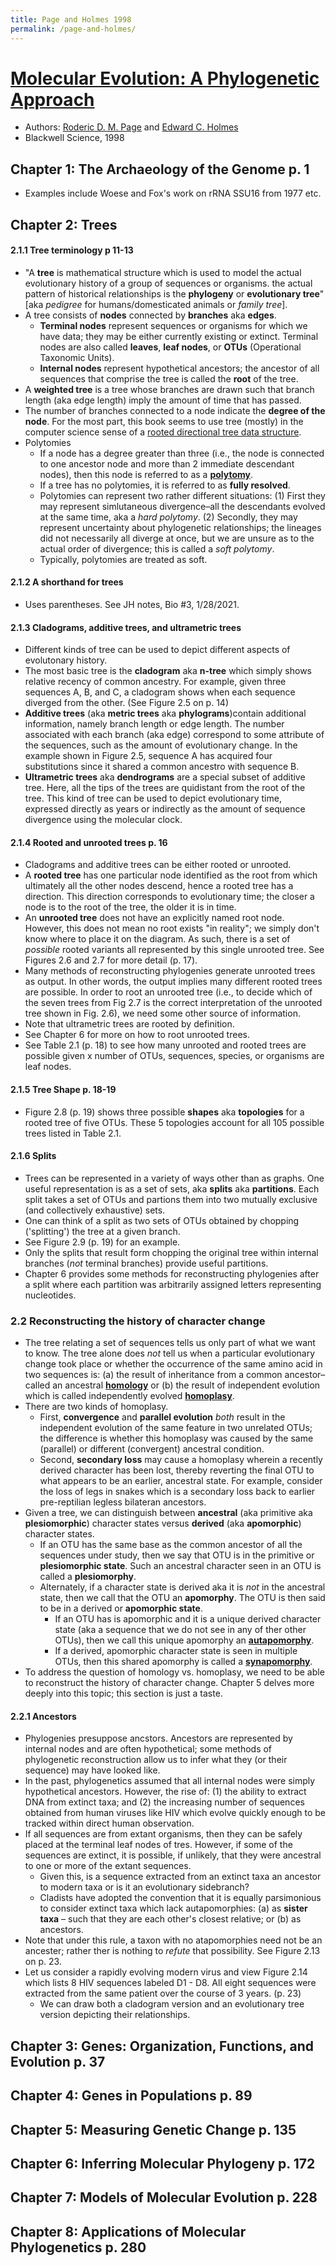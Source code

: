 ```yaml
---
title: Page and Holmes 1998
permalink: /page-and-holmes/
---
```


# [Molecular Evolution: A Phylogenetic Approach](https://books.google.com/books?id=p2lWhjuK8m8C&printsec=frontcover&source=gbs_book_other_versions_r&cad=2#v=onepage&q&f=false)
* Authors: [Roderic D. M. Page](https://en.wikipedia.org/wiki/Roderic_D._M._Page) and [Edward C. Holmes](https://en.wikipedia.org/wiki/Edward_C._Holmes)
* Blackwell Science, 1998

## Chapter 1: The Archaeology of the Genome p. 1
* Examples include Woese and Fox's work on rRNA SSU16 from 1977 etc.

## Chapter 2: Trees
#### 2.1.1 Tree terminology p 11-13
* "A **tree** is mathematical structure which is used to model the actual evolutionary history of a group of sequences or organisms. the actual pattern of historical relationships is the **phylogeny** or **evolutionary tree**" [aka *pedigree* for humans/domesticated animals or *family tree*].
* A tree consists of **nodes** connected by **branches** aka **edges**.
	* **Terminal nodes** represent sequences or organisms for which we have data; they may be either currently existing or extinct. Terminal nodes are also called **leaves**, **leaf nodes**, or **OTUs** (Operational Taxonomic Units).
	* **Internal nodes** represent hypothetical ancestors; the ancestor of all sequences that comprise the tree is called the **root** of the tree.
* A **weighted tree** is a tree whose branches are drawn such that branch length (aka edge length) imply the amount of time that has passed.
* The number of branches connected to a node indicate the **degree of the node**. For the most part, this book seems to use tree (mostly) in the computer science sense of a [rooted directional tree data structure](https://en.wikipedia.org/wiki/Tree_(data_structure)). 
* Polytomies
	* If a node has a degree greater than three (i.e., the node is connected to one ancestor node and more than 2 immediate descendant nodes), then this node is referred to as a [**polytomy**](https://en.wikipedia.org/wiki/Polytomy).
	* If a tree has no polytomies, it is referred to as **fully resolved**. 
	* Polytomies can represent two rather different situations: (1) First they may represent simlutaneous divergence–all the descendants evolved at the same time, aka a *hard polytomy*. (2) Secondly, they may represent uncertainty about phylogenetic relationships; the lineages did not necessarily all diverge at once, but we are unsure as to the actual order of divergence; this is called a *soft polytomy*.
	* Typically, polytomies are treated as soft.

#### 2.1.2 A shorthand for trees
* Uses parentheses. See JH notes, Bio #3, 1/28/2021.

#### 2.1.3 Cladograms, additive trees, and ultrametric trees
* Different kinds of tree can be used to depict different aspects of evolutonary history.
* The most basic tree is the **cladogram** aka **n-tree** which simply shows relative recency of common ancestry. For example, given three sequences A, B, and C, a cladogram shows when each sequence diverged from the other. (See Figure 2.5 on p. 14)
* **Additive trees** (aka **metric trees** aka **phylograms**)contain additional information, namely branch length or edge length. The number associated with each branch (aka edge) correspond to some attribute of the sequences, such as the amount of evolutionary change. In the example shown in Figure 2.5, sequence A has acquired four substitutions since it shared a common ancestro with sequence B. 
* **Ultrametric trees** aka **dendrograms** are a special subset of additive tree. Here, all the tips of the trees are quidistant from the root of the tree. This kind of tree can be used to depict evolutionary time, expressed directly as years or indirectly as the amount of sequence divergence using the molecular clock.

#### 2.1.4 Rooted and unrooted trees p. 16
* Cladograms and additive trees can be either rooted or unrooted.
* A **rooted tree** has one particular node identified as the root from which ultimately all the other nodes descend, hence a rooted tree has a direction. This direction corresponds to evolutionary time; the closer a node is to the root of the tree, the older it is in time.
* An **unrooted tree** does not have an explicitly named root node. However, this does not mean no root exists "in reality"; we simply don't know where to place it on the diagram. As such, there is a set of *possible* rooted variants all represented by this single unrooted tree. See Figures 2.6 and 2.7 for more detail (p. 17).
* Many methods of reconstructing phylogenies generate unrooted trees as output. In other words, the output implies many different rooted trees are possible. In order to root an unrooted tree (i.e., to decide which of the seven trees from Fig 2.7 is the correct interpretation of the unrooted tree shown in Fig. 2.6), we need some other source of information.
* Note that ultrametric trees are rooted by definition.
* See Chapter 6 for more on how to root unrooted trees.
* See Table 2.1 (p. 18) to see how many unrooted and rooted trees are possible given x number of OTUs, sequences, species, or organisms are leaf nodes.

#### 2.1.5 Tree Shape p. 18-19
* Figure 2.8 (p. 19) shows three possible **shapes** aka **topologies** for a rooted tree of five OTUs. These 5 topologies account for all 105 possible trees listed in Table 2.1.

#### 2.1.6 Splits
* Trees can be represented in a variety of ways other than as graphs. One useful representation is as a set of sets, aka **splits** aka **partitions**. Each split takes a set of OTUs and partions them into two mutually exclusive (and collectively exhaustive) sets. 
* One can think of a split as two sets of OTUs obtained by chopping ('splitting') the tree at a given branch. 
* See Figure 2.9 (p. 19) for an example.
* Only the splits that result form chopping the original tree within internal branches (*not* terminal branches) provide useful partitions.
* Chapter 6 provides some methods for reconstructing phylogenies after a split where each partition was arbitrarily assigned letters representing nucleotides.

### 2.2 Reconstructing the history of character change
* The tree relating a set of sequences tells us only part of what we want to know. The tree alone does *not* tell us when a particular evolutionary change took place or whether the occurrence of the same amino acid in two sequences is: (a) the result of inheritance from a common ancestor–called an ancestral [**homology**](https://en.wikipedia.org/wiki/Homology_(biology)) or (b) the result of independent evolution which is called independently evolved [**homoplasy**](https://en.wikipedia.org/wiki/Homoplasy).
* There are two kinds of homoplasy.
	* First, **convergence** and **parallel evolution** *both* result in the independent evolution of the same feature in two unrelated OTUs; the difference is whether this homoplasy was caused by the same (parallel) or different (convergent) ancestral condition.
	* Second, **secondary loss** may cause a homoplasy wherein a recently derived character has been lost, thereby reverting the final OTU to what appears to be an earlier, ancestral state. For example, consider the loss of legs in snakes which is a secondary loss back to earlier pre-reptilian legless bilateran ancestors.
* Given a tree, we can distinguish between **ancestral** (aka primitive aka **plesiomorphic**) character states versus **derived** (aka **apomorphic**) character states. 
	* If an OTU has the same base as the common ancestor of all the sequences under study, then we say that OTU is in the primitive or **plesiomorphic state**. Such an ancestral character seen in an OTU is called a **plesiomorphy**. 
	* Alternately, if a character state is derived aka it is *not* in the ancestral state, then we call that the OTU an  **apomorphy**. The OTU is then said to be in a derived or **apomorphic state**.
		* If an OTU has is apomorphic and it is a unique derived character state (aka a sequence that we do not see in any of ther other OTUs), then we call this unique apomorphy an [**autapomorphy**](https://en.wikipedia.org/wiki/Autapomorphy).
		* If a derived, apomorphic character state is seen in multiple OTUs, then this shared apomorphy is called a [**synapomorphy**](https://en.wikipedia.org/wiki/Synapomorphy_and_apomorphy).
* To address the question of homology vs. homoplasy, we need to be able to reconstruct the history of character change. Chapter 5 delves more deeply into this topic; this section is just a taste.


#### 2.2.1 Ancestors
* Phylogenies presuppose ancstors. Ancestors are represented by internal nodes and are often hypothetical; some methods of phylogenetic reconstruction allow us to infer what they (or their sequence) may have looked like.
* In the past, phylogenetics assumed that all internal nodes were simply hypothetical ancestors. However, the rise of: (1) the ability to extract DNA from extinct taxa; and (2) the increasing number of sequences obtained from human viruses like HIV which evolve quickly enough to be tracked within direct human observation.
* If all sequences are from extant organisms, then they can be safely placed at the terminal leaf nodes of tres. However, if some of the sequences are extinct, it is possible, if unlikely, that they were ancestral to one or more of the extant sequences.
	* Given this, is a sequence extracted from an extinct taxa an ancestor to modern taxa or is it an evolutionary sidebranch? 
	* Cladists have adopted the convention that it is equally parsimonious to consider  extinct taxa which lack autapomorphies: (a) as **sister taxa** – such that they are each other's closest relative; or (b) as ancestors.
* Note that under this rule, a taxon with no atapomorphies need not be an ancester; rather ther is nothing to *refute* that possibility.  See Figure 2.13 on p. 23.
* Let us consider a rapidly evolving modern virus and view Figure 2.14 which lists 8 HIV sequences labeled D1 - D8. All eight sequences were extracted from the same patient over the course of 3 years. (p. 23)
	* We can draw both a cladogram version and an evolutionary tree version depicting their relationships.


## Chapter 3: Genes: Organization, Functions, and Evolution p. 37
## Chapter 4: Genes in Populations p. 89
## Chapter 5: Measuring Genetic Change p. 135
## Chapter 6: Inferring Molecular Phylogeny p. 172
## Chapter 7: Models of Molecular Evolution p. 228
## Chapter 8: Applications of Molecular Phylogenetics p. 280
